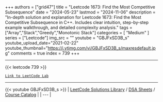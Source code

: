 
+++
authors = ["grid47"]
title = "Leetcode 1673: Find the Most Competitive Subsequence"
date = "2024-05-23"
lastmod = "2024-11-06"
description = "In-depth solution and explanation for Leetcode 1673: Find the Most Competitive Subsequence in C++. Includes clear intuition, step-by-step example walkthrough, and detailed complexity analysis."
tags = ["Array","Stack","Greedy","Monotonic Stack"]
categories = [
    "Medium"
]
series = ["Leetcode"]
img_src = ""
youtube = "GBJFxSD3B_s"
youtube_upload_date="2021-02-22"
youtube_thumbnail="https://i.ytimg.com/vi/GBJFxSD3B_s/maxresdefault.jpg"
comments = true
index = 739
+++



---
{{< leetcode 739 >}}

[`Link to LeetCode Lab`](https://leetcode.com/problems/find-the-most-competitive-subsequence/description/)

---
{{< youtube GBJFxSD3B_s >}}
| [LeetCode Solutions Library](https://grid47.xyz/leetcode/) / [DSA Sheets](https://grid47.xyz/sheets/) / [Course Catalog](https://grid47.xyz/courses/) |
| --- |
